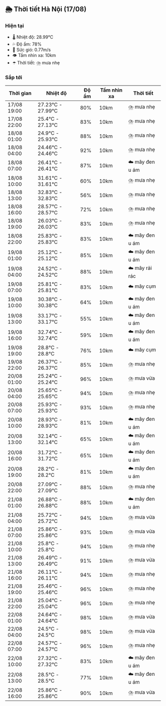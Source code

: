 ## 🌦️ Thời tiết Hà Nội (17/08)

### Hiện tại

- 🌡️ Nhiệt độ: 28.99℃
- 💦 Độ ẩm: 78%
- 💨 Sức gió: 0.77m/s
- 👁️ Tầm nhìn xa: 10km
- ☂️ Thời tiết: ⛈️ mưa nhẹ

### Sắp tới

| Thời gian | Nhiệt độ | Độ ẩm | Tầm nhìn xa | Thời tiết |
| --- | --- | --- | --- | --- |
| 17/08 19:00 | 27.23℃ - 27.99℃ | 80% | 10km | ⛈️ mưa nhẹ |
| 17/08 22:00 | 25.4℃ - 27.13℃ | 83% | 10km | ⛈️ mưa nhẹ |
| 18/08 01:00 | 24.9℃ - 25.93℃ | 88% | 10km | ⛈️ mưa nhẹ |
| 18/08 04:00 | 24.46℃ - 24.46℃ | 92% | 10km | ⛈️ mưa nhẹ |
| 18/08 07:00 | 26.41℃ - 26.41℃ | 87% | 10km | ☁️ mây đen u ám |
| 18/08 10:00 | 31.61℃ - 31.61℃ | 60% | 10km | ⛈️ mưa nhẹ |
| 18/08 13:00 | 32.83℃ - 32.83℃ | 56% | 10km | ⛈️ mưa nhẹ |
| 18/08 16:00 | 28.57℃ - 28.57℃ | 72% | 10km | ⛈️ mưa nhẹ |
| 18/08 19:00 | 26.03℃ - 26.03℃ | 83% | 10km | ⛈️ mưa nhẹ |
| 18/08 22:00 | 25.83℃ - 25.83℃ | 83% | 10km | ☁️ mây đen u ám |
| 19/08 01:00 | 25.12℃ - 25.12℃ | 85% | 10km | ☁️ mây đen u ám |
| 19/08 04:00 | 24.52℃ - 24.52℃ | 88% | 10km | ☁️ mây rải rác |
| 19/08 07:00 | 25.81℃ - 25.81℃ | 83% | 10km | ☁️ mây cụm |
| 19/08 10:00 | 30.38℃ - 30.38℃ | 64% | 10km | ☁️ mây đen u ám |
| 19/08 13:00 | 33.17℃ - 33.17℃ | 55% | 10km | ☁️ mây đen u ám |
| 19/08 16:00 | 32.74℃ - 32.74℃ | 59% | 10km | ☁️ mây đen u ám |
| 19/08 19:00 | 28.8℃ - 28.8℃ | 76% | 10km | ☁️ mây cụm |
| 19/08 22:00 | 26.37℃ - 26.37℃ | 85% | 10km | ⛈️ mưa nhẹ |
| 20/08 01:00 | 25.24℃ - 25.24℃ | 96% | 10km | ⛈️ mưa vừa |
| 20/08 04:00 | 25.65℃ - 25.65℃ | 94% | 10km | ⛈️ mưa nhẹ |
| 20/08 07:00 | 25.93℃ - 25.93℃ | 93% | 10km | ⛈️ mưa nhẹ |
| 20/08 10:00 | 28.93℃ - 28.93℃ | 81% | 10km | ☁️ mây đen u ám |
| 20/08 13:00 | 32.14℃ - 32.14℃ | 65% | 10km | ☁️ mây đen u ám |
| 20/08 16:00 | 31.72℃ - 31.72℃ | 65% | 10km | ☁️ mây đen u ám |
| 20/08 19:00 | 28.2℃ - 28.2℃ | 81% | 10km | ☁️ mây đen u ám |
| 20/08 22:00 | 27.09℃ - 27.09℃ | 88% | 10km | ⛈️ mưa nhẹ |
| 21/08 01:00 | 26.88℃ - 26.88℃ | 88% | 10km | ☁️ mây đen u ám |
| 21/08 04:00 | 25.72℃ - 25.72℃ | 94% | 10km | ⛈️ mưa vừa |
| 21/08 07:00 | 25.86℃ - 25.86℃ | 93% | 10km | ⛈️ mưa vừa |
| 21/08 10:00 | 25.8℃ - 25.8℃ | 94% | 10km | ⛈️ mưa nhẹ |
| 21/08 13:00 | 26.49℃ - 26.49℃ | 91% | 10km | ⛈️ mưa vừa |
| 21/08 16:00 | 26.11℃ - 26.11℃ | 94% | 10km | ⛈️ mưa nhẹ |
| 21/08 19:00 | 25.46℃ - 25.46℃ | 96% | 10km | ⛈️ mưa nhẹ |
| 21/08 22:00 | 25.04℃ - 25.04℃ | 96% | 10km | ⛈️ mưa nhẹ |
| 22/08 01:00 | 24.64℃ - 24.64℃ | 98% | 10km | ⛈️ mưa vừa |
| 22/08 04:00 | 24.5℃ - 24.5℃ | 98% | 10km | ⛈️ mưa vừa |
| 22/08 07:00 | 24.57℃ - 24.57℃ | 96% | 10km | ⛈️ mưa nhẹ |
| 22/08 10:00 | 27.32℃ - 27.32℃ | 83% | 10km | ☁️ mây đen u ám |
| 22/08 13:00 | 28.5℃ - 28.5℃ | 77% | 10km | ☁️ mây đen u ám |
| 22/08 16:00 | 25.86℃ - 25.86℃ | 90% | 10km | ⛈️ mưa vừa |
